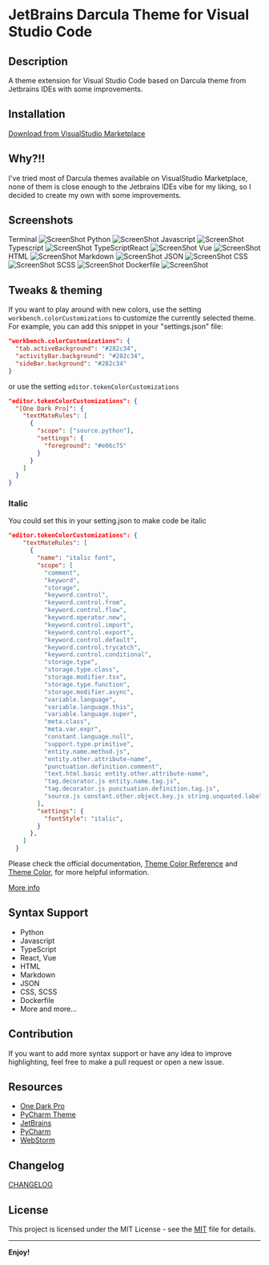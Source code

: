# JetBrains Darcula Theme for Visual Studio Code
## Description

A theme extension for Visual Studio Code based on Darcula theme from Jetbrains IDEs with some improvements.
## Installation
[Download from VisualStudio Marketplace](https://marketplace.visualstudio.com/items?itemName=Anan.jetbrains-darcula-theme)
## Why?!!
I've tried most of Darcula themes available on VisualStudio Marketplace, none of them is close enough to the Jetbrains IDEs vibe for my liking, so I decided to create my own with some improvements.

## Screenshots
Terminal
![ScreenShot](screenshots/terminal.png)
Python
![ScreenShot](screenshots/python.png)
Javascript
![ScreenShot](screenshots/javascript.png)
Typescript
![ScreenShot](screenshots/typescript.png)
TypeScriptReact
![ScreenShot](screenshots/typescriptreact.png)
Vue
![ScreenShot](screenshots/vue.png)
HTML
![ScreenShot](screenshots/html.png)
Markdown
![ScreenShot](screenshots/markdown.png)
JSON
![ScreenShot](screenshots/json.png)
CSS
![ScreenShot](screenshots/css.png)
SCSS
![ScreenShot](screenshots/scss.png)
Dockerfile
![ScreenShot](screenshots/dockerfile.png)

## Tweaks & theming

If you want to play around with new colors, use the setting
`workbench.colorCustomizations` to customize the currently selected theme. For
example, you can add this snippet in your "settings.json" file:

```json
"workbench.colorCustomizations": {
  "tab.activeBackground": "#282c34",
  "activityBar.background": "#282c34",
  "sideBar.background": "#282c34"
}
```

or use the setting `editor.tokenColorCustomizations`

```json
"editor.tokenColorCustomizations": {
  "[One Dark Pro]": {
    "textMateRules": [
      {
        "scope": ["source.python"],
        "settings": {
          "foreground": "#e06c75"
        }
      }
    ]
  }
}
```
### Italic 
You could set this in your setting.json to make code be italic
```json
"editor.tokenColorCustomizations": {
    "textMateRules": [
      {
        "name": "italic font",
        "scope": [
          "comment",
          "keyword",
          "storage",
          "keyword.control",
          "keyword.control.from",
          "keyword.control.flow",
          "keyword.operator.new",
          "keyword.control.import",
          "keyword.control.export",
          "keyword.control.default",
          "keyword.control.trycatch",
          "keyword.control.conditional",
          "storage.type",
          "storage.type.class",
          "storage.modifier.tsx",
          "storage.type.function",
          "storage.modifier.async",
          "variable.language",
          "variable.language.this",
          "variable.language.super",
          "meta.class",
          "meta.var.expr",
          "constant.language.null",
          "support.type.primitive",
          "entity.name.method.js",
          "entity.other.attribute-name",
          "punctuation.definition.comment",
          "text.html.basic entity.other.attribute-name",
          "tag.decorator.js entity.name.tag.js",
          "tag.decorator.js punctuation.definition.tag.js",
          "source.js constant.other.object.key.js string.unquoted.label.js",
        ],
        "settings": {
          "fontStyle": "italic",
        }
      },
    ]
  }
```

Please check the official documentation,
[Theme Color Reference](https://code.visualstudio.com/docs/getstarted/theme-color-reference) and
[Theme Color](https://code.visualstudio.com/docs/getstarted/themes), for more helpful information.

[More info](https://code.visualstudio.com/updates/v1_15#_user-definable-syntax-highlighting-colors)

## Syntax Support
- Python
- Javascript
- TypeScript
- React, Vue
- HTML
- Markdown
- JSON
- CSS, SCSS
- Dockerfile
- More and more...
## Contribution
If you want to add more syntax support or have any idea to improve highlighting, feel free to make a pull request or open a new issue.

## Resources
- [One Dark Pro](https://github.com/Binaryify/OneDark-Pro)
- [PyCharm Theme](https://github.com/nicohlr/vscode-pycharm-theme)
- [JetBrains](https://www.jetbrains.com)
- [PyCharm](https://www.jetbrains.com/pycharm/)
- [WebStorm](https://www.jetbrains.com/webstorm/)

## Changelog

[CHANGELOG](CHANGELOG.md)
## License
This project is licensed under the MIT License - see the
[MIT](LICENSE.txt) file for details.

---

**Enjoy!**
